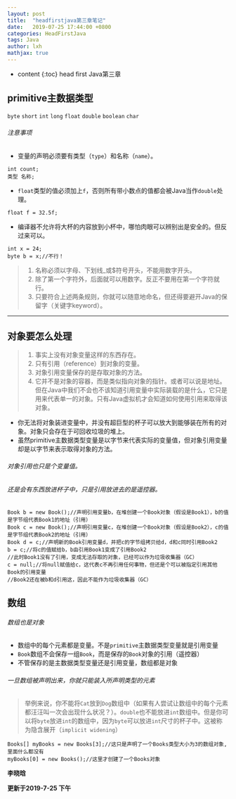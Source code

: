 ```yaml
---
layout: post
title:  "headfirstjava第三章笔记"
date:   2019-07-25 17:44:00 +0800
categories: HeadFirstJava
tags: Java 
author: lxh
mathjax: true
---
```


* content
{:toc}
head first Java第三章



## primitive主数据类型
`byte` 
`short`
`int` 
`long`
`float`
`double`
`boolean`
`char`
###### 注意事项
- 变量的声明必须要有类型（`type`）和名称（`name`）。
```
int count;
类型 名称;
```
- `float`类型的值必须加上`f`，否则所有带小数点的值都会被Java当作`double`处理。

```
float f = 32.5f;
```
- 编译器不允许将大杯的内容放到小杯中，哪怕肉眼可以辨别出是安全的。但反过来可以。

```
int x = 24;
byte b = x;//不行！
```
> 1. 名称必须以字母、下划线_或$符号开头，不能用数字开头。
> 2. 除了第一个字符外，后面就可以用数字。反正不要用在第一个字符就行。
> 3. 只要符合上述两条规则，你就可以随意地命名，但还得要避开Java的保留字（关键字keyword）。
---
## 对象要怎么处理

> 1. 事实上没有对象变量这样的东西存在。
> 2. 只有引用（reference）到对象的变量。
> 3. 对象引用变量保存的是存取对象的方法。
> 4. 它并不是对象的容器，而是类似指向对象的指针。或者可以说是地址。但在Java中我们不会也不该知道引用变量中实际装载的是什么，它只是用来代表单一的对象。只有Java虚拟机才会知道如何使用引用来取得该对象。
- 你无法将对象装进变量中，并没有超巨型的杯子可以放大到能够装在所有的对象。对象只会存在于可回收垃圾的堆上。
- 虽然primitive主数据类型变量是以字节来代表实际的变量值，但对象引用变量却是以字节来表示取得对象的方法。
###### 对象引用也只是个变量值。
###### 还是会有东西放进杯子中，只是引用放进去的是遥控器。

```
Book b = new Book();//声明引用变量b，在堆创建一个Book对象（假设是Book1），b的值是字节组代表Book1的地址（引用）
Book c = new Book();//声明引用变量c，在堆创建一个Book对象（假设是Book2），c的值是字节组代表Book2的地址（引用）
Book d = c;//声明新的Book引用变量d，并把c的字节组拷贝给d，d和c同时引用Book2
b = c;//将c的值赋给b，b由引用Book1变成了引用Book2
//此时Book1没有了引用，变成无法存取的对象，已经可以作为垃圾收集器（GC）
c = null;//将null赋值给c，这代表c不再引用任何事物，但还是个可以被指定引用其他Book的引用变量
//Book2还在被b和d引用这，因此不能作为垃圾收集器（GC）
```
## 数组
###### 数组也是对象
- 数组中的每个元素都是变量。不是`primitive`主数据类型变量就是引用变量
- `Book`数组不会保存一组`Book`，而是保存的`Book`对象的引用（遥控器）
- 不管保存的是主数据类型变量还是引用变量，数组都是对象
###### 一旦数组被声明出来，你就只能装入所声明类型的元素
> 举例来说，你不能将`Cat`放到`Dog`数组中（如果有人尝试让数组中的每个元素都汪汪叫一次会出现什么状况？）。`double`也不能放进`int`数组中。但是你可以将`byte`放进`int`的数组中，因为`byte`可以放进`int`尺寸的杯子中。这被称为隐含展开（`implicit widening`）

```
Books[] myBooks = new Books[3];//这只是声明了一个Books类型大小为3的数组对象,里面什么都没有
myBooks[0] = new Books();//这里才创建了一个Books对象
```

**李晓晗**

**更新于2019-7-25 下午**
